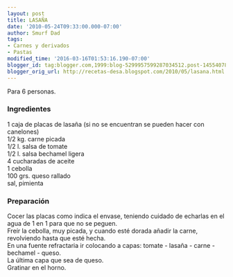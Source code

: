 ```yaml
---
layout: post
title: LASAÑA
date: '2010-05-24T09:33:00.000-07:00'
author: Smurf Dad
tags:
- Carnes y derivados
- Pastas
modified_time: '2016-03-16T01:53:16.190-07:00'
blogger_id: tag:blogger.com,1999:blog-5299957599287034512.post-14554078676582785
blogger_orig_url: http://recetas-desa.blogspot.com/2010/05/lasana.html
---
```


Para 6 personas.<br /><h3>Ingredientes</h3><p>1 caja de placas de lasa&ntilde;a (si no se encuentran se pueden hacer con canelones)<br />1/2 kg. carne picada<br />1/2 l. salsa de tomate<br />1/2 l. salsa bechamel ligera<br />4 cucharadas de aceite<br />1 cebolla<br />100 grs. queso rallado<br />sal, pimienta</p><h3>Preparaci&oacute;n</h3><p>Cocer las placas como indica el envase, teniendo cuidado de echarlas en el agua de 1 en 1 para que no se peguen.<br />Fre&iacute;r la cebolla, muy picada, y cuando est&eacute; dorada a&ntilde;adir la carne, revolviendo hasta que est&eacute; hecha.<br />En una fuente refractaria ir colocando a capas: tomate - lasa&ntilde;a - carne - bechamel - queso.<br />La &uacute;ltima capa que sea de queso.<br />Gratinar en el horno.</p>